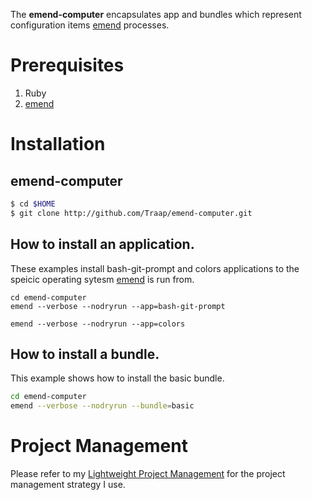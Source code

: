 The **emend-computer** encapsulates app and bundles which represent
configuration items [emend](https://github.com/emend) processes.

# Prerequisites
1. Ruby
2. [emend](https://github.com/emend)

# Installation
## emend-computer 
```bash
$ cd $HOME
$ git clone http://github.com/Traap/emend-computer.git
```

## How to install an application. 
These examples install bash-git-prompt and colors applications to the speicic
operating sytesm [emend](https://github.com/emend) is run from.

```
cd emend-computer
emend --verbose --nodryrun --app=bash-git-prompt

emend --verbose --nodryrun --app=colors
```

## How to install a bundle. 
This example shows how to install the basic bundle. 

```bash
cd emend-computer
emend --verbose --nodryrun --bundle=basic

```
# Project Management
Please refer to my [Lightweight Project Management](https://github.com/Traap/lpm)
for the project management strategy I use.
